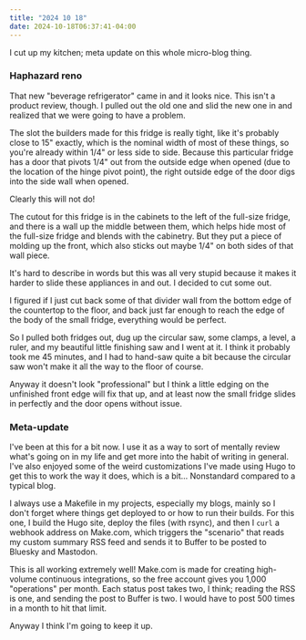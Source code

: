 ```yaml
---
title: "2024 10 18"
date: 2024-10-18T06:37:41-04:00
---
```


I cut up my kitchen; meta update on this whole micro-blog thing.

### Haphazard reno

That new "beverage refrigerator" came in and it looks nice. This isn't a product
review, though. I pulled out the old one and slid the new one in and realized
that we were going to have a problem.

The slot the builders made for this fridge is really tight, like it's probably
close to 15" exactly, which is the nominal width of most of these things, so
you're already within 1/4" or less side to side. Because this particular fridge
has a door that pivots 1/4" out from the outside edge when opened (due to the
location of the hinge pivot point), the right outside edge of the door digs into
the side wall when opened.

Clearly this will not do!

The cutout for this fridge is in the cabinets to the left of the full-size
fridge, and there is a wall up the middle between them, which helps hide most of
the full-size fridge and blends with the cabinetry. But they put a piece of
molding up the front, which also sticks out maybe 1/4" on both sides of that
wall piece.

It's hard to describe in words but this was all very stupid because it makes it
harder to slide these appliances in and out. I decided to cut some out.

I figured if I just cut back some of that divider wall from the bottom edge of
the countertop to the floor, and back just far enough to reach the edge of the
body of the small fridge, everything would be perfect.

So I pulled both fridges out, dug up the circular saw, some clamps, a level, a
ruler, and my beautiful little finishing saw and I went at it. I think it
probably took me 45 minutes, and I had to hand-saw quite a bit because the
circular saw won't make it all the way to the floor of course.

Anyway it doesn't look "professional" but I think a little edging on the
unfinished front edge will fix that up, and at least now the small fridge slides
in perfectly and the door opens without issue.

### Meta-update

I've been at this for a bit now. I use it as a way to sort of mentally review
what's going on in my life and get more into the habit of writing in general.
I've also enjoyed some of the weird customizations I've made using Hugo to get
this to work the way it does, which is a bit... Nonstandard compared to a
typical blog.

I always use a Makefile in my projects, especially my blogs, mainly so I don't
forget where things get deployed to or how to run their builds. For this one, I
build the Hugo site, deploy the files (with rsync), and then I `curl` a webhook
address on Make.com, which triggers the "scenario" that reads my custom summary
RSS feed and sends it to Buffer to be posted to Bluesky and Mastodon.

This is all working extremely well! Make.com is made for creating high-volume
continuous integrations, so the free account gives you 1,000 "operations" per
month. Each status post takes two, I think; reading the RSS is one, and sending
the post to Buffer is two. I would have to post 500 times in a month to hit that
limit.

Anyway I think I'm going to keep it up.
